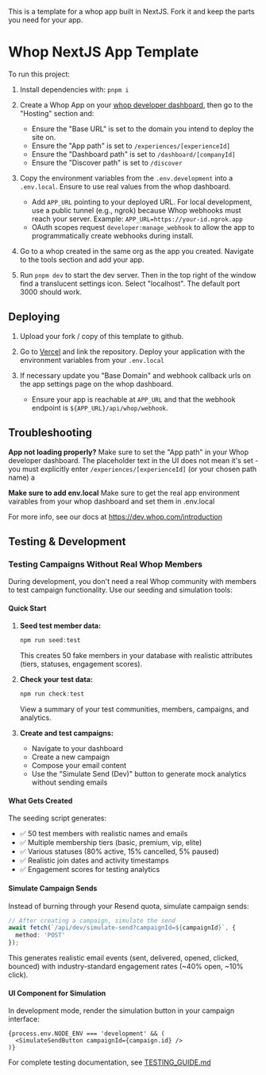 This is a template for a whop app built in NextJS. Fork it and keep the parts you need for your app. 

# Whop NextJS App Template

To run this project: 

1. Install dependencies with: `pnpm i`

2. Create a Whop App on your [whop developer dashboard](https://whop.com/dashboard/developer/), then go to the "Hosting" section and:
	- Ensure the "Base URL" is set to the domain you intend to deploy the site on.
	- Ensure the "App path" is set to `/experiences/[experienceId]`
	- Ensure the "Dashboard path" is set to `/dashboard/[companyId]` 
	- Ensure the "Discover path" is set to `/discover` 

3. Copy the environment variables from the `.env.development` into a `.env.local`. Ensure to use real values from the whop dashboard.
   - Add `APP_URL` pointing to your deployed URL. For local development, use a public tunnel (e.g., ngrok) because Whop webhooks must reach your server. Example: `APP_URL=https://your-id.ngrok.app`
   - OAuth scopes request `developer:manage_webhook` to allow the app to programmatically create webhooks during install.

4. Go to a whop created in the same org as the app you created. Navigate to the tools section and add your app.

5. Run `pnpm dev` to start the dev server. Then in the top right of the window find a translucent settings icon. Select "localhost". The default port 3000 should work.

## Deploying

1. Upload your fork / copy of this template to github. 

2. Go to [Vercel](https://vercel.com/new) and link the repository. Deploy your application with the environment variables from your `.env.local`

3. If necessary update you "Base Domain" and webhook callback urls on the app settings page on the whop dashboard.
   - Ensure your app is reachable at `APP_URL` and that the webhook endpoint is `${APP_URL}/api/whop/webhook`.

## Troubleshooting

**App not loading properly?** Make sure to set the "App path" in your Whop developer dashboard. The placeholder text in the UI does not mean it's set - you must explicitly enter `/experiences/[experienceId]` (or your chosen path name)
a

**Make sure to add env.local** Make sure to get the real app environment vairables from your whop dashboard and set them in .env.local


For more info, see our docs at https://dev.whop.com/introduction

## Testing & Development

### Testing Campaigns Without Real Whop Members

During development, you don't need a real Whop community with members to test campaign functionality. Use our seeding and simulation tools:

#### Quick Start

1. **Seed test member data:**
   ```powershell
   npm run seed:test
   ```
   This creates 50 fake members in your database with realistic attributes (tiers, statuses, engagement scores).

2. **Check your test data:**
   ```powershell
   npm run check:test
   ```
   View a summary of your test communities, members, campaigns, and analytics.

3. **Create and test campaigns:**
   - Navigate to your dashboard
   - Create a new campaign
   - Compose your email content
   - Use the "Simulate Send (Dev)" button to generate mock analytics without sending emails

#### What Gets Created

The seeding script generates:
- ✅ 50 test members with realistic names and emails
- ✅ Multiple membership tiers (basic, premium, vip, elite)
- ✅ Various statuses (80% active, 15% cancelled, 5% paused)
- ✅ Realistic join dates and activity timestamps
- ✅ Engagement scores for testing analytics

#### Simulate Campaign Sends

Instead of burning through your Resend quota, simulate campaign sends:

```typescript
// After creating a campaign, simulate the send
await fetch(`/api/dev/simulate-send?campaignId=${campaignId}`, {
  method: 'POST'
});
```

This generates realistic email events (sent, delivered, opened, clicked, bounced) with industry-standard engagement rates (~40% open, ~10% click).

#### UI Component for Simulation

In development mode, render the simulation button in your campaign interface:

```tsx
{process.env.NODE_ENV === 'development' && (
  <SimulateSendButton campaignId={campaign.id} />
)}
```

For complete testing documentation, see [TESTING_GUIDE.md](./TESTING_GUIDE.md)
